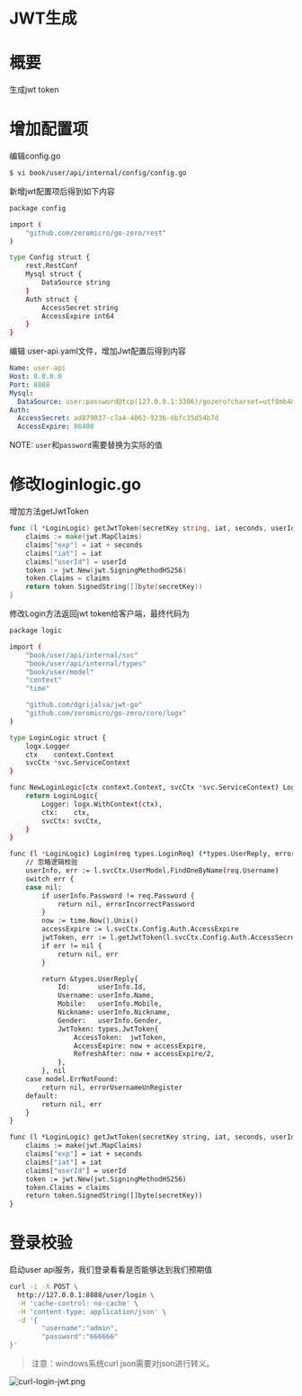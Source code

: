 # JWT生成

# 概要


生成jwt token


# 增加配置项


编辑config.go


```bash
$ vi book/user/api/internal/config/config.go
```


新增jwt配置项后得到如下内容


```bash
package config

import (
	"github.com/zeromicro/go-zero/rest"
)

type Config struct {
	rest.RestConf
	Mysql struct {
		DataSource string
	}
	Auth struct {
		AccessSecret string
		AccessExpire int64
	}
}
```


编辑 user-api.yaml文件，增加Jwt配置后得到内容


```yaml
Name: user-api
Host: 0.0.0.0
Port: 8888
Mysql:
  DataSource: user:password@tcp(127.0.0.1:3306)/gozero?charset=utf8mb4&parseTime=true&loc=Asia%2FShanghai
Auth:
  AccessSecret: ad879037-c7a4-4063-9236-6bfc35d54b7d
  AccessExpire: 86400
```


NOTE: `user`和`password`需要替换为实际的值
# 修改loginlogic.go


增加方法getJwtToken


```go
func (l *LoginLogic) getJwtToken(secretKey string, iat, seconds, userId int64) (string, error) {
	claims := make(jwt.MapClaims)
	claims["exp"] = iat + seconds
	claims["iat"] = iat
	claims["userId"] = userId
	token := jwt.New(jwt.SigningMethodHS256)
	token.Claims = claims
	return token.SignedString([]byte(secretKey))
}
```


修改Login方法返回jwt token给客户端，最终代码为


```bash
package logic

import (
	"book/user/api/internal/svc"
	"book/user/api/internal/types"
	"book/user/model"
	"context"
	"time"

	"github.com/dgrijalva/jwt-go"
	"github.com/zeromicro/go-zero/core/logx"
)

type LoginLogic struct {
	logx.Logger
	ctx    context.Context
	svcCtx *svc.ServiceContext
}

func NewLoginLogic(ctx context.Context, svcCtx *svc.ServiceContext) LoginLogic {
	return LoginLogic{
		Logger: logx.WithContext(ctx),
		ctx:    ctx,
		svcCtx: svcCtx,
	}
}

func (l *LoginLogic) Login(req types.LoginReq) (*types.UserReply, error) {
	// 忽略逻辑校验
	userInfo, err := l.svcCtx.UserModel.FindOneByName(req.Username)
	switch err {
	case nil:
		if userInfo.Password != req.Password {
			return nil, errorIncorrectPassword
		}
		now := time.Now().Unix()
		accessExpire := l.svcCtx.Config.Auth.AccessExpire
		jwtToken, err := l.getJwtToken(l.svcCtx.Config.Auth.AccessSecret, now, accessExpire, userInfo.Id)
		if err != nil {
			return nil, err
		}

		return &types.UserReply{
			Id:       userInfo.Id,
			Username: userInfo.Name,
			Mobile:   userInfo.Mobile,
			Nickname: userInfo.Nickname,
			Gender:   userInfo.Gender,
			JwtToken: types.JwtToken{
				AccessToken:  jwtToken,
				AccessExpire: now + accessExpire,
				RefreshAfter: now + accessExpire/2,
			},
		}, nil
	case model.ErrNotFound:
		return nil, errorUsernameUnRegister
	default:
		return nil, err
	}
}

func (l *LoginLogic) getJwtToken(secretKey string, iat, seconds, userId int64) (string, error) {
	claims := make(jwt.MapClaims)
	claims["exp"] = iat + seconds
	claims["iat"] = iat
	claims["userId"] = userId
	token := jwt.New(jwt.SigningMethodHS256)
	token.Claims = claims
	return token.SignedString([]byte(secretKey))
}
```


# 登录校验


启动user api服务，我们登录看看是否能够达到我们预期值


```bash
curl -i -X POST \
  http://127.0.0.1:8888/user/login \
  -H 'cache-control: no-cache' \
  -H 'content-type: application/json' \
  -d '{
        "username":"admin",
        "password":"666666"
}'
```
> 注意：windows系统curl json需要对json进行转义。

![curl-login-jwt.png](https://cdn.nlark.com/yuque/0/2020/png/465993/1603555488123-96e688eb-c8e4-4fd1-8a3f-8bc8e63e81a3.png#align=left&display=inline&height=724&margin=%5Bobject%20Object%5D&name=curl-login-jwt.png&originHeight=724&originWidth=2224&size=194564&status=done&style=none&width=2224)




